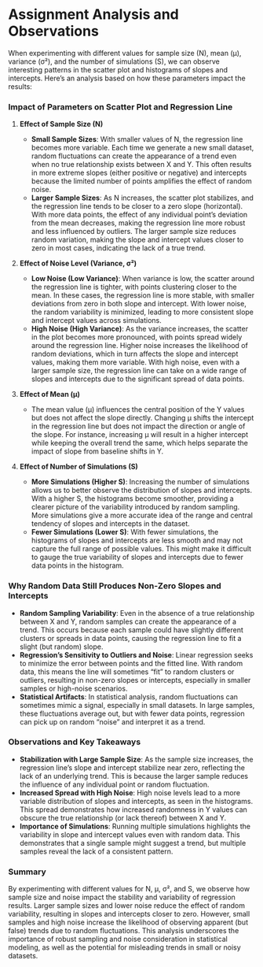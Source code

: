# Assignment Analysis and Observations

When experimenting with different values for sample size (N), mean (μ), variance (σ²), and the number of simulations (S), we can observe interesting patterns in the scatter plot and histograms of slopes and intercepts. Here’s an analysis based on how these parameters impact the results:

### Impact of Parameters on Scatter Plot and Regression Line

1. **Effect of Sample Size (N)**
   - **Small Sample Sizes**: With smaller values of N, the regression line becomes more variable. Each time we generate a new small dataset, random fluctuations can create the appearance of a trend even when no true relationship exists between X and Y. This often results in more extreme slopes (either positive or negative) and intercepts because the limited number of points amplifies the effect of random noise.
   - **Larger Sample Sizes**: As N increases, the scatter plot stabilizes, and the regression line tends to be closer to a zero slope (horizontal). With more data points, the effect of any individual point’s deviation from the mean decreases, making the regression line more robust and less influenced by outliers. The larger sample size reduces random variation, making the slope and intercept values closer to zero in most cases, indicating the lack of a true trend.

2. **Effect of Noise Level (Variance, σ²)**
   - **Low Noise (Low Variance)**: When variance is low, the scatter around the regression line is tighter, with points clustering closer to the mean. In these cases, the regression line is more stable, with smaller deviations from zero in both slope and intercept. With lower noise, the random variability is minimized, leading to more consistent slope and intercept values across simulations.
   - **High Noise (High Variance)**: As the variance increases, the scatter in the plot becomes more pronounced, with points spread widely around the regression line. Higher noise increases the likelihood of random deviations, which in turn affects the slope and intercept values, making them more variable. With high noise, even with a larger sample size, the regression line can take on a wide range of slopes and intercepts due to the significant spread of data points.

3. **Effect of Mean (μ)**
   - The mean value (μ) influences the central position of the Y values but does not affect the slope directly. Changing μ shifts the intercept in the regression line but does not impact the direction or angle of the slope. For instance, increasing μ will result in a higher intercept while keeping the overall trend the same, which helps separate the impact of slope from baseline shifts in Y.

4. **Effect of Number of Simulations (S)**
   - **More Simulations (Higher S)**: Increasing the number of simulations allows us to better observe the distribution of slopes and intercepts. With a higher S, the histograms become smoother, providing a clearer picture of the variability introduced by random sampling. More simulations give a more accurate idea of the range and central tendency of slopes and intercepts in the dataset.
   - **Fewer Simulations (Lower S)**: With fewer simulations, the histograms of slopes and intercepts are less smooth and may not capture the full range of possible values. This might make it difficult to gauge the true variability of slopes and intercepts due to fewer data points in the histogram.

### Why Random Data Still Produces Non-Zero Slopes and Intercepts

- **Random Sampling Variability**: Even in the absence of a true relationship between X and Y, random samples can create the appearance of a trend. This occurs because each sample could have slightly different clusters or spreads in data points, causing the regression line to fit a slight (but random) slope.
- **Regression’s Sensitivity to Outliers and Noise**: Linear regression seeks to minimize the error between points and the fitted line. With random data, this means the line will sometimes “fit” to random clusters or outliers, resulting in non-zero slopes or intercepts, especially in smaller samples or high-noise scenarios.
- **Statistical Artifacts**: In statistical analysis, random fluctuations can sometimes mimic a signal, especially in small datasets. In large samples, these fluctuations average out, but with fewer data points, regression can pick up on random “noise” and interpret it as a trend.

### Observations and Key Takeaways

- **Stabilization with Large Sample Size**: As the sample size increases, the regression line’s slope and intercept stabilize near zero, reflecting the lack of an underlying trend. This is because the larger sample reduces the influence of any individual point or random fluctuation.
- **Increased Spread with High Noise**: High noise levels lead to a more variable distribution of slopes and intercepts, as seen in the histograms. This spread demonstrates how increased randomness in Y values can obscure the true relationship (or lack thereof) between X and Y.
- **Importance of Simulations**: Running multiple simulations highlights the variability in slope and intercept values even with random data. This demonstrates that a single sample might suggest a trend, but multiple samples reveal the lack of a consistent pattern.

### Summary

By experimenting with different values for N, μ, σ², and S, we observe how sample size and noise impact the stability and variability of regression results. Larger sample sizes and lower noise reduce the effect of random variability, resulting in slopes and intercepts closer to zero. However, small samples and high noise increase the likelihood of observing apparent (but false) trends due to random fluctuations. This analysis underscores the importance of robust sampling and noise consideration in statistical modeling, as well as the potential for misleading trends in small or noisy datasets.
